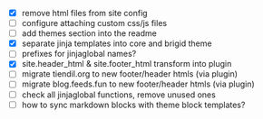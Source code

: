 
- [x] remove html files from site config
- [ ] configure attaching custom css/js files
- [ ] add themes section into the readme
- [x] separate jinja templates into core and brigid theme
- [ ] prefixes for jinjaglobal names?
- [x] site.header_html & site.footer_html transform into plugin
- [ ] migrate tiendil.org to new footer/header htmls (via plugin)
- [ ] migrate blog.feeds.fun to new footer/header htmls (via plugin)
- [ ] check all jinjaglobal functions, remove unused ones
- [ ] how to sync markdown blocks with theme block templates?
